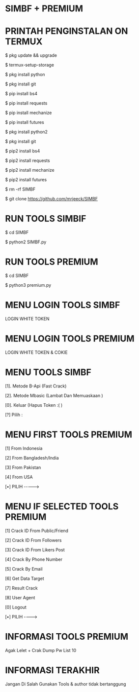# SIMBF + PREMIUM

# PRINTAH PENGINSTALAN ON TERMUX
$ pkg update && upgrade  

$ termux-setup-storage  

$ pkg install python  

$ pkg install git  

$ pip install bs4 

$ pip install requests  

$ pip install mechanize  

$ pip install futures 

$ pkg install python2

$ pkg install git

$ pip2 install bs4

$ pip2 install requests

$ pip2 install mechanize

$ pip2 install futures

$ rm -rf SIMBF 

$ git clone https://github.com/mrjeeck/SIMBF

# RUN TOOLS SIMBIF
$ cd SIMBF

$ python2 SIMBF.py

# RUN TOOLS PREMIUM
$ cd SIMBF

$ python3 premium.py

# MENU LOGIN TOOLS SIMBF
LOGIN WHITE TOKEN

# MENU LOGIN TOOLS PREMIUM
LOGIN WHITE TOKEN & COKIE

# MENU TOOLS SIMBF
[1]. Metode B-Api (Fast Crack)

[2]. Metode Mbasic (Lambat Dan Memuaskaan )

[0]. Keluar (Hapus Token :( )


[?] Pilih :

# MENU FIRST TOOLS PREMIUM
[1] From Indonesia

[2] From Bangladesh/India

[3] From Pakistan

[4] From USA

[•] PILIH ----->

# MENU IF SELECTED TOOLS PREMIUM
[1] Crack ID From Public/Friend

[2] Crack ID From Followers

[3] Crack ID From Likers Post

[4] Crack By Phone Number

[5] Crack By Email

[6] Get Data Target

[7] Result Crack

[8] User Agent

[0] Logout

[•] PILIH ---->

# INFORMASI TOOLS PREMIUM
Agak Lelet + Crak Dump Pw List 10

# INFORMASI TERAKHIR
Jangan Di Salah Gunakan Tools & author tidak bertanggung 
